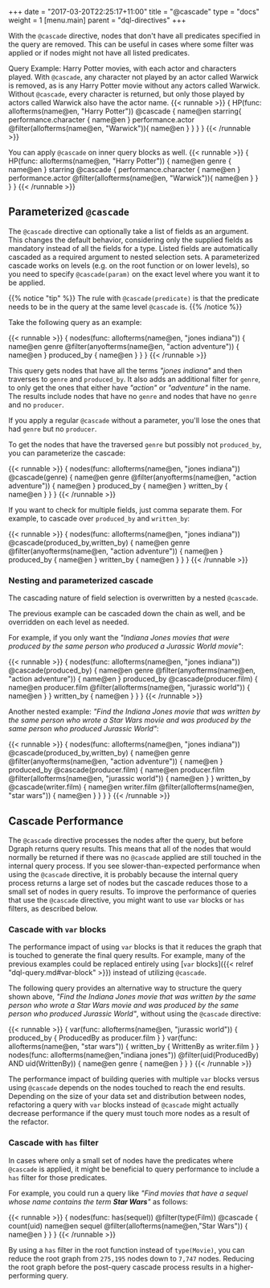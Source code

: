 +++
date = "2017-03-20T22:25:17+11:00"
title = "@cascade"
type = "docs"
weight = 1
[menu.main]
    parent = "dql-directives"
+++

With the `@cascade` directive, nodes that don't have all predicates specified in the query are removed. This can be useful in cases where some filter was applied or if nodes might not have all listed predicates.


Query Example: Harry Potter movies, with each actor and characters played.  With `@cascade`, any character not played by an actor called Warwick is removed, as is any Harry Potter movie without any actors called Warwick.  Without `@cascade`, every character is returned, but only those played by actors called Warwick also have the actor name.
{{< runnable >}}
{
  HP(func: allofterms(name@en, "Harry Potter")) @cascade {
    name@en
    starring{
        performance.character {
          name@en
        }
        performance.actor @filter(allofterms(name@en, "Warwick")){
            name@en
         }
    }
  }
}
{{< /runnable >}}

You can apply `@cascade` on inner query blocks as well.
{{< runnable >}}
{
  HP(func: allofterms(name@en, "Harry Potter")) {
    name@en
    genre {
      name@en
    }
    starring @cascade {
        performance.character {
          name@en
        }
        performance.actor @filter(allofterms(name@en, "Warwick")){
            name@en
         }
    }
  }
}
{{< /runnable >}}

## Parameterized `@cascade`

The `@cascade` directive can optionally take a list of fields as an argument.
This changes the default behavior, considering only the supplied fields as mandatory instead of all the fields for a type.
Listed fields are automatically cascaded as a required argument to nested selection sets.
A parameterized cascade works on levels (e.g. on the root function or on lower levels), so
you need to specify `@cascade(param)` on the exact level where you want it to be applied.

{{% notice "tip" %}}
The rule with `@cascade(predicate)` is that the predicate needs to be in the query at the same level `@cascade` is.
{{% /notice %}}

Take the following query as an example:

{{< runnable >}}
{
  nodes(func: allofterms(name@en, "jones indiana")) {
    name@en
    genre @filter(anyofterms(name@en, "action adventure")) {
      name@en
    }
    produced_by {
      name@en
    }
  }
}
{{< /runnable >}}

This query gets nodes that have all the terms _"jones indiana"_ and then traverses to `genre` and `produced_by`.
It also adds an additional filter for `genre`, to only get the ones that either have _"action"_ or _"adventure"_ in the name.
The results include nodes that have no `genre` and nodes that have no `genre` and no `producer`.

If you apply a regular `@cascade` without a parameter, you'll lose the ones that had `genre` but no `producer`.

To get the nodes that have the traversed `genre` but possibly not `produced_by`, you can parameterize the cascade:

{{< runnable >}}
{
  nodes(func: allofterms(name@en, "jones indiana")) @cascade(genre) {
    name@en
    genre @filter(anyofterms(name@en, "action adventure")) {
      name@en
    }
    produced_by {
      name@en
    }
    written_by {
      name@en
    }
  }
}
{{< /runnable >}}

If you want to check for multiple fields, just comma separate them. For example, to cascade over `produced_by` and `written_by`:

{{< runnable >}}
{
  nodes(func: allofterms(name@en, "jones indiana")) @cascade(produced_by,written_by) {
    name@en
    genre @filter(anyofterms(name@en, "action adventure")) {
      name@en
    }
    produced_by {
      name@en
    }
    written_by {
      name@en
    }
  }
}
{{< /runnable >}}

### Nesting and parameterized cascade

The cascading nature of field selection is overwritten by a nested `@cascade`.

The previous example can be cascaded down the chain as well, and be overridden on each level as needed.

For example, if you only want the _"Indiana Jones movies that were produced by the same person who produced a Jurassic World movie"_:

{{< runnable >}}
{
  nodes(func: allofterms(name@en, "jones indiana")) @cascade(produced_by) {
    name@en
    genre @filter(anyofterms(name@en, "action adventure")) {
      name@en
    }
    produced_by @cascade(producer.film) {
      name@en
      producer.film @filter(allofterms(name@en, "jurassic world")) {
        name@en
      }
    }
    written_by {
      name@en
    }
  }
}
{{< /runnable >}}

Another nested example: _"Find the Indiana Jones movie that was written by the same person who wrote a Star Wars movie and was produced by the same person who produced Jurassic World"_:

{{< runnable >}}
{
  nodes(func: allofterms(name@en, "jones indiana")) @cascade(produced_by,written_by) {
    name@en
    genre @filter(anyofterms(name@en, "action adventure")) {
      name@en
    }
    produced_by @cascade(producer.film) {
      name@en
      producer.film @filter(allofterms(name@en, "jurassic world")) {
        name@en
      }
    }
    written_by @cascade(writer.film) {
      name@en
      writer.film @filter(allofterms(name@en, "star wars")) {
        name@en
      }
    }
  }
}
{{< /runnable >}}

## Cascade Performance

The `@cascade` directive processes the nodes after the query, but before Dgraph 
returns query results. This means that all of the nodes that would normally be
returned if there was no `@cascade` applied are still touched in the internal
query process. If you see slower-than-expected performance when using the
`@cascade` directive, it is probably because the internal query process returns
a large set of nodes but the cascade reduces those to a small set of nodes in query
results. To improve the performance of queries that use the `@cascade` directive,
you  might want to use `var` blocks or `has` filters, as described below.

### Cascade with `var` blocks

The performance impact of using `var` blocks is that it reduces the graph that is touched to generate the final query results.
For example, many of the previous examples could be replaced entirely using [`var` blocks]({{< relref "dql-query.md#var-block" >}}) instead of utilizing `@cascade`.

The following query provides an alternative way to structure the query shown above,
_"Find the Indiana Jones movie that was written by the same person who wrote a
Star Wars movie and was produced by the same person who produced Jurassic World"_,
without using the `@cascade` directive:

{{< runnable >}}
{
  var(func: allofterms(name@en, "jurassic world")) {
    produced_by {
      ProducedBy as producer.film
    }
  }
  var(func: allofterms(name@en, "star wars")) {
    written_by {
      WrittenBy as writer.film
    }
  }
  nodes(func: allofterms(name@en,"indiana jones")) @filter(uid(ProducedBy) AND uid(WrittenBy)) {
    name@en
    genre {
      name@en
    }
  }
}
{{< /runnable >}}

The performance impact of building queries with multiple `var` blocks versus
using `@cascade` depends on the nodes touched to reach the end results. Depending
on the size of your data set and distribution between nodes, refactoring a query
with `var` blocks instead of `@cascade` might actually decrease performance
if the query must touch more nodes as a result of the refactor.

### Cascade with `has` filter

In cases where only a small set of nodes have the predicates where `@cascade` is
applied, it might be beneficial to query performance to include a `has` filter
for those predicates.

For example, you could run a query like _"Find movies that have a sequel whose name contains the term **Star Wars**"_ as follows:

{{< runnable >}}
{
  nodes(func: has(sequel)) @filter(type(Film)) @cascade {
    count(uid)
    name@en
    sequel @filter(allofterms(name@en,"Star Wars")) {
      name@en
    }
  }
}
{{< /runnable >}}

By using a `has` filter in the root function instead of `type(Movie)`, you can
reduce the root graph from `275,195` nodes down to `7,747` nodes. Reducing the
root graph before the post-query cascade process results in a higher-performing
query.
